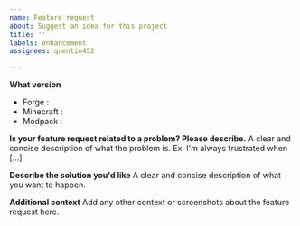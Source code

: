 ```yaml
---
name: Feature request
about: Suggest an idea for this project
title: ''
labels: enhancement
assignees: quentin452

---
```


**What version**
* Forge :
* Minecraft :
* Modpack : 

**Is your feature request related to a problem? Please describe.**
A clear and concise description of what the problem is. Ex. I'm always frustrated when [...]

**Describe the solution you'd like**
A clear and concise description of what you want to happen.

**Additional context**
Add any other context or screenshots about the feature request here.
